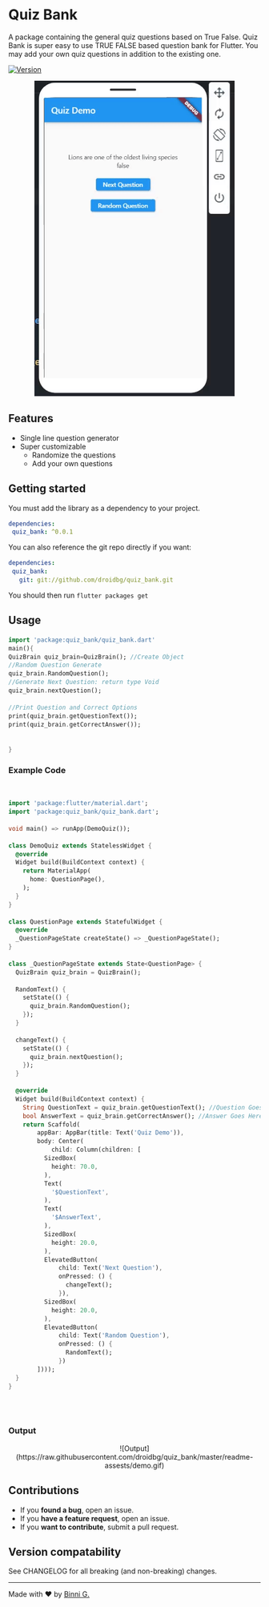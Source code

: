 # Quiz Bank

A package containing the general quiz questions based on True False. Quiz Bank is super easy to use TRUE FALSE based question bank for Flutter. You may add your own quiz questions in addition to the existing one.

[![Version](https://img.shields.io/badge/version-0.0.2-blue.svg)](https://pub.dartlang.org/packages/quiz_bank)



<p align="center">
<img src="https://raw.githubusercontent.com/droidbg/quiz_bank/master/readme-assests/demo.gif">
</p>


## Features

- Single line question generator
- Super customizable
	- Randomize the questions
	- Add your own questions
## Getting started

You must add the library as a dependency to your project.
```yaml
dependencies:
 quiz_bank: ^0.0.1
```

You can also reference the git repo directly if you want:
```yaml
dependencies:
 quiz_bank:
   git: git://github.com/droidbg/quiz_bank.git
```


You should then run `flutter packages get`


## Usage
```dart
import 'package:quiz_bank/quiz_bank.dart'
main(){
QuizBrain quiz_brain=QuizBrain(); //Create Object
//Random Question Generate
quiz_brain.RandomQuestion();
//Generate Next Question: return type Void
quiz_brain.nextQuestion();

//Print Question and Correct Options
print(quiz_brain.getQuestionText());
print(quiz_brain.getCorrectAnswer());


}
```

<h3>Example Code </h3>
<br>

```dart
import 'package:flutter/material.dart';
import 'package:quiz_bank/quiz_bank.dart';

void main() => runApp(DemoQuiz());

class DemoQuiz extends StatelessWidget {
  @override
  Widget build(BuildContext context) {
    return MaterialApp(
      home: QuestionPage(),
    );
  }
}

class QuestionPage extends StatefulWidget {
  @override
  _QuestionPageState createState() => _QuestionPageState();
}

class _QuestionPageState extends State<QuestionPage> {
  QuizBrain quiz_brain = QuizBrain();

  RandomText() {
    setState(() {
      quiz_brain.RandomQuestion();
    });
  }

  changeText() {
    setState(() {
      quiz_brain.nextQuestion();
    });
  }

  @override
  Widget build(BuildContext context) {
    String QuestionText = quiz_brain.getQuestionText(); //Question Goes Here
    bool AnswerText = quiz_brain.getCorrectAnswer(); //Answer Goes Here
    return Scaffold(
        appBar: AppBar(title: Text('Quiz Demo')),
        body: Center(
            child: Column(children: [
          SizedBox(
            height: 70.0,
          ),
          Text(
            '$QuestionText',
          ),
          Text(
            '$AnswerText',
          ),
          SizedBox(
            height: 20.0,
          ),
          ElevatedButton(
              child: Text('Next Question'),
              onPressed: () {
                changeText();
              }),
          SizedBox(
            height: 20.0,
          ),
          ElevatedButton(
              child: Text('Random Question'),
              onPressed: () {
                RandomText();
              })
        ])));
  }
}
```
<br><br>
<h3>Output</h3>
<p align="center">
![Output](https://raw.githubusercontent.com/droidbg/quiz_bank/master/readme-assests/demo.gif)
</p>

## Contributions
* If you **found a bug**, open an issue.
* If you **have a feature request**, open an issue.
* If you **want to contribute**, submit a pull request.
## Version compatability

See CHANGELOG for all breaking (and non-breaking) changes.

<hr/>
Made with ❤ by <a href="https://www.linkedin.com/in/binni-goel/">Binni G.</a>
</p>